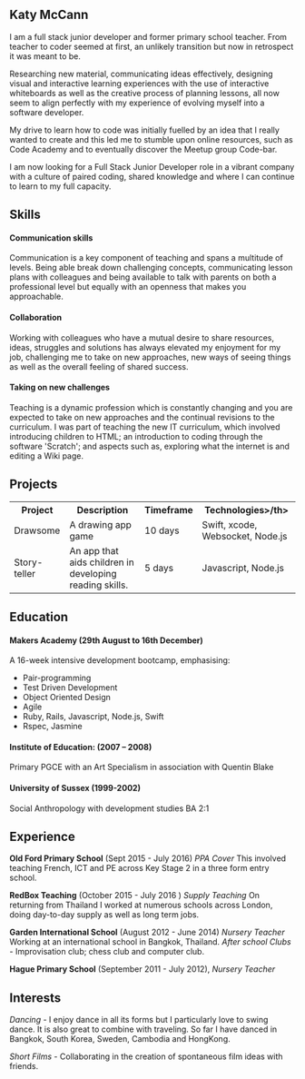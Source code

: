 ## Katy McCann

I am a full stack junior developer and former primary school teacher.
From teacher to coder seemed at first, an unlikely transition but now in retrospect it was meant to be.

Researching new material, communicating ideas effectively, designing visual and interactive learning experiences with the use of interactive whiteboards as well as the creative process of planning lessons, all now seem to align perfectly with my experience of evolving myself into a software developer.

My drive to learn how to code was initially fuelled by an idea that I really wanted to create and this led me to stumble upon online resources, such as Code Academy and to eventually discover the Meetup group Code-bar.

I am now looking for a Full Stack Junior Developer role in a vibrant company with a culture of paired coding, shared knowledge and where I can continue to learn to my full capacity.

## Skills

#### Communication skills
Communication is a key component of teaching and spans a multitude of levels. Being able break down challenging concepts, communicating lesson plans with colleagues and being available to talk with parents on both a professional level but equally with an openness that makes you approachable.


#### Collaboration
Working with colleagues who have a mutual desire to share resources, ideas, struggles and solutions has always elevated my enjoyment for my job, challenging me to take on new approaches, new ways of seeing things as well as the overall feeling of shared success.

#### Taking on new challenges
Teaching is a dynamic profession which is constantly changing and you are expected to take on new approaches and the continual revisions to the curriculum. I was part of teaching the new IT curriculum, which involved introducing children to HTML; an introduction to coding through the software 'Scratch'; and aspects such as, exploring what the internet is and editing a Wiki page.

## Projects
<table>
<tr><th>Project</th><th>Description</th><th>Timeframe</th><th>Technologies>/th></tr>
<tr><td>Drawsome</td><td> A drawing app game</td><td>10 days</td><td>Swift, xcode, Websocket, Node.js</td></tr>
<tr><td>Story-teller</td><td> An app that aids children in developing reading skills.</td><td>5 days</td><td> Javascript, Node.js</td></tr>
</table>


## Education

#### Makers Academy (29th August  to 16th December)
A 16-week intensive development bootcamp, emphasising:

- Pair-programming
- Test Driven Development
- Object Oriented Design
- Agile
- Ruby, Rails, Javascript, Node.js, Swift
- Rspec, Jasmine

#### Institute of Education: (2007 – 2008)
Primary PGCE with an Art Specialism in association with Quentin Blake

#### University of Sussex (1999-2002)
Social Anthropology with development studies BA 2:1

## Experience
**Old Ford Primary School** (Sept 2015 - July 2016)
*PPA Cover*
This involved teaching French, ICT and PE across Key Stage 2 in a three form entry school.

**RedBox Teaching** (October 2015 - July 2016  )
*Supply Teaching*
On returning from Thailand I worked at numerous schools across London, doing day-to-day supply as well as long term jobs.

**Garden International School** (August 2012 - June 2014)
*Nursery Teacher*
Working at an international school in Bangkok, Thailand.
*After school Clubs* - Improvisation club; chess club and computer club.

**Hague Primary School** (September 2011 - July 2012),
*Nursery Teacher*

## Interests
*Dancing* - I enjoy dance in all its forms but I particularly love to swing dance. It is also great to combine with traveling. So far I have danced in Bangkok, South Korea, Sweden, Cambodia and HongKong.

*Short Films* - Collaborating in the creation of spontaneous film ideas with friends.
